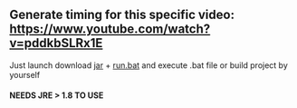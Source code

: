 ## Generate timing for this specific video: https://www.youtube.com/watch?v=pddkbSLRx1E
Just launch download [jar](https://github.com/safich/random-timer-java/blob/master/src/main/resources/random-timer-java-1.0.jar) + [run.bat](https://github.com/safich/random-timer-java/blob/master/src/main/resources/run.bat) and execute .bat file or build project by yourself
#### NEEDS JRE > 1.8 TO USE
